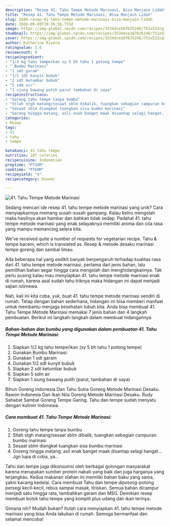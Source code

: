 ```yaml
---
description: "Resep 41. Tahu Tempe Metode Marinasi, Bisa Manjain Lidah"
title: "Resep 41. Tahu Tempe Metode Marinasi, Bisa Manjain Lidah"
slug: 3846-resep-41-tahu-tempe-metode-marinasi-bisa-manjain-lidah
date: 2020-09-09T19:35:56.733Z
image: https://img-global.cpcdn.com/recipes/3534dce167635246/751x532cq70/41-tahu-tempe-metode-marinasi-foto-resep-utama.jpg
thumbnail: https://img-global.cpcdn.com/recipes/3534dce167635246/751x532cq70/41-tahu-tempe-metode-marinasi-foto-resep-utama.jpg
cover: https://img-global.cpcdn.com/recipes/3534dce167635246/751x532cq70/41-tahu-tempe-metode-marinasi-foto-resep-utama.jpg
author: Katherine Rivera
ratingvalue: 3.6
reviewcount: 9
recipeingredient:
- "1/2 kg tahu tempeikan sy 5 bh tahu 1 potong tempe"
- " Bumbu Marinasi"
- "1 sdt garam"
- "1/2 sdt kunyit bubuk"
- "2 sdt ketumbar bubuk"
- "5 sdm air"
- "1 siung bawang putih parut tambahan dr saya"
recipeinstructions:
- "Goreng tahu tempe tanpa bumbu"
- "Stlah stgh matang/sesaat sblm dibalik, tuangkan sebagian campuran bumbu marinasi"
- "Sesaat sblm diangkat tuangkan sisa bumbu marinasi"
- "Goreng hingga matang, asli enak banget maak disantap selagi hangat... Jgn lupa di coba, ya..."
categories:
- Resep
tags:
- 41
- tahu
- tempe

katakunci: 41 tahu tempe 
nutrition: 207 calories
recipecuisine: Indonesian
preptime: "PT34M"
cooktime: "PT60M"
recipeyield: "4"
recipecategory: Dinner

---
```



![41. Tahu Tempe Metode Marinasi](https://img-global.cpcdn.com/recipes/3534dce167635246/751x532cq70/41-tahu-tempe-metode-marinasi-foto-resep-utama.jpg)

Sedang mencari ide resep 41. tahu tempe metode marinasi yang unik? Cara menyiapkannya memang susah-susah gampang. Kalau keliru mengolah maka hasilnya akan hambar dan bahkan tidak sedap. Padahal 41. tahu tempe metode marinasi yang enak selayaknya memiliki aroma dan cita rasa yang mampu memancing selera kita.

We&#39;ve received quite a number of requests for vegetarian recipe. Tahu &amp; tempe bacem, which is translated as. Resep &amp; metode desaku marinasi tempe goreng dan sambal limau.

Ada beberapa hal yang sedikit banyak berpengaruh terhadap kualitas rasa dari 41. tahu tempe metode marinasi, pertama dari jenis bahan, lalu pemilihan bahan segar hingga cara mengolah dan menghidangkannya. Tak perlu pusing kalau mau menyiapkan 41. tahu tempe metode marinasi enak di rumah, karena asal sudah tahu triknya maka hidangan ini dapat menjadi sajian istimewa.


Nah, kali ini kita coba, yuk, buat 41. tahu tempe metode marinasi sendiri di rumah. Tetap dengan bahan sederhana, hidangan ini bisa memberi manfaat untuk membantu menjaga kesehatan tubuh kita. Anda bisa membuat 41. Tahu Tempe Metode Marinasi memakai 7 jenis bahan dan 4 langkah pembuatan. Berikut ini langkah-langkah dalam membuat hidangannya.

<!--inarticleads1-->

##### Bahan-bahan dan bumbu yang digunakan dalam pembuatan 41. Tahu Tempe Metode Marinasi:

1. Siapkan 1/2 kg tahu tempe/ikan (sy 5 bh tahu 1 potong tempe)
1. Gunakan  Bumbu Marinasi:
1. Gunakan 1 sdt garam
1. Gunakan 1/2 sdt kunyit bubuk
1. Siapkan 2 sdt ketumbar bubuk
1. Siapkan 5 sdm air
1. Siapkan 1 siung bawang putih (parut, tambahan dr saya)


Bihun Goreng Indonesia Dan Tahu Sutra Goreng Metode Marinasi Desaku. Rawon Indonesia Dan Ikan Nila Goreng Metode Marinasi Desaku. Rudy Sahabat Sambal Goreng Tempe Garing. Tahu dan tempe sudah menyatu dengan kuliner Indonesia. 

<!--inarticleads2-->

##### Cara membuat 41. Tahu Tempe Metode Marinasi:

1. Goreng tahu tempe tanpa bumbu
1. Stlah stgh matang/sesaat sblm dibalik, tuangkan sebagian campuran bumbu marinasi
1. Sesaat sblm diangkat tuangkan sisa bumbu marinasi
1. Goreng hingga matang, asli enak banget maak disantap selagi hangat... Jgn lupa di coba, ya...


Tahu dan tempe juga dikonsumsi oleh berbagai golongan masyarakat karena merupakan sumber protein nabati yang baik dan juga harganya yang terjangkau. Kedua makanan olahan ini memiliki bahan baku yang sama, yakni kacang kedelai. Cara membuat Tahu dan tempe dipotong-potong persegi kecil-kecil, rebus sampai masak, tiriskan. Semua bahan dicampur menjadi satu hingga rata, tambahkan garam dan MSG. Demikian resep membuat botok tahu tempe yang komplit plus udang dan ikan terinya. 

Gimana nih? Mudah bukan? Itulah cara menyiapkan 41. tahu tempe metode marinasi yang bisa Anda lakukan di rumah. Semoga bermanfaat dan selamat mencoba!
